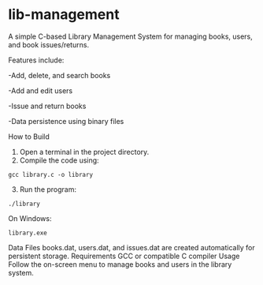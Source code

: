 # lib-management
A simple C-based Library Management System for managing books, users, and book issues/returns.


Features include:

-Add, delete, and search books 

-Add and edit users

-Issue and return books

-Data persistence using binary files

How to Build

1. Open a terminal in the project directory.
2. Compile the code using:
```
gcc library.c -o library
```
3. Run the program:
```
./library
```
On Windows:
```
library.exe
```
Data Files
books.dat, users.dat, and issues.dat are created automatically for persistent storage.
Requirements
GCC or compatible C compiler
Usage
Follow the on-screen menu to manage books and users in the library system.
